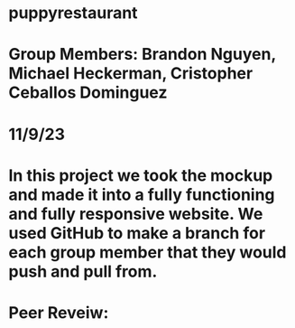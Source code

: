 # puppyrestaurant
# Group Members: Brandon Nguyen, Michael Heckerman, Cristopher Ceballos Dominguez
# 11/9/23
# In this project we took the mockup and made it into a fully functioning and fully responsive website. We used GitHub to make a branch for each group member that they would push and pull from.

# Peer Reveiw: 
